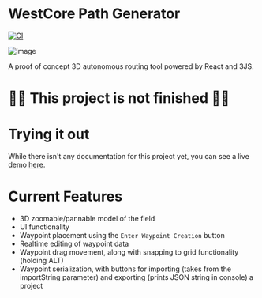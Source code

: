 # WestCore Path Generator
[![CI](https://github.com/BWHS-Robotics/westcore-path-generator/actions/workflows/main.yml/badge.svg)](https://github.com/BWHS-Robotics/westcore-path-generator/actions/workflows/main.yml)

![image](https://user-images.githubusercontent.com/36551149/128272320-823c667e-fe18-4627-a60a-8c8bafd868ec.png)


A proof of concept 3D autonomous routing tool powered by React and 3JS.

# 🚧🚧 This project is not finished 🚧🚧

# Trying it out
While there isn't any documentation for this project yet, you can see a live demo [here](https://bwhs-robotics.github.io/westcore-path-generator/). 

# Current Features
- 3D zoomable/pannable model of the field 
- UI functionality
- Waypoint placement using the ``Enter Waypoint Creation`` button
- Realtime editing of waypoint data
- Waypoint drag movement, along with snapping to grid functionality (holding ALT)
- Waypoint serialization, with buttons for importing (takes from the importString parameter) and exporting (prints JSON string in console) a project   
